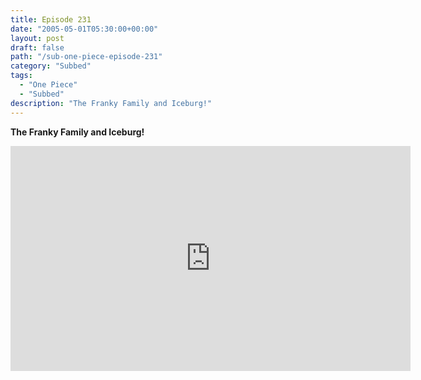 ```yaml
---
title: Episode 231
date: "2005-05-01T05:30:00+00:00"
layout: post
draft: false
path: "/sub-one-piece-episode-231"
category: "Subbed"
tags:
  - "One Piece"
  - "Subbed"
description: "The Franky Family and Iceburg!"
---
```


**The Franky Family and Iceburg!**

<iframe width="640" height="360" src="https://www.rapidvideo.com/e/FXQH0CR7XQ" frameborder="0" marginwidth=0 marginheight=0 scrolling=no allowfullscreen></iframe>

